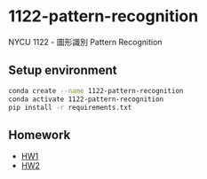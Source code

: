 # 1122-pattern-recognition

NYCU 1122 - 圖形識別 Pattern Recognition

## Setup environment

```bash
conda create --name 1122-pattern-recognition
conda activate 1122-pattern-recognition
pip install -r requirements.txt
```

## Homework

- [HW1](https://github.com/AndyChiangSH/1122-pattern-recognition/tree/main/Homework/HW1)
- [HW2](https://github.com/AndyChiangSH/1122-pattern-recognition/tree/main/Homework/HW2)